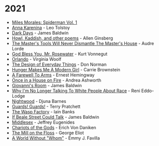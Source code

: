# 2021

* [Miles Morales: Spiderman Vol. 1](https://www.goodreads.com/book/show/28449846-spider-man)
* [Anna Karenina](https://www.goodreads.com/book/show/15823480-anna-karenina) - Leo Tolstoy
* [Dark Days](https://www.goodreads.com/book/show/36436060-dark-days) - James Baldwin
* [Howl, Kaddish, and other poems](https://www.goodreads.com/book/show/6336453-howl-kaddish-and-other-poems) - Allen Ginsberg
* [The Master's Tools Will Never Dismantle The Master's House](https://www.goodreads.com/book/show/38598541-the-master-s-tools-will-never-dismantle-the-master-s-house) -  Audre Lorde
* [God Bless You, Mr. Rosewater](https://www.goodreads.com/book/show/33290408-god-bless-you-mr-rosewater) - Kurt Vonnegut
* [Orlando](https://www.goodreads.com/book/show/18839.Orlando) - Virginia Woolf
* [The Design of Everyday Things](https://www.goodreads.com/book/show/840.The\_Design\_of\_Everyday\_Things) - Don Norman
* [Hunger Makes Me A Modern Girl](https://www.goodreads.com/book/show/25065629-hunger-makes-me-a-modern-girl) - Carrie Brownstein
* [A Farewell To Arms](https://www.goodreads.com/book/show/10799.A\_Farewell\_to\_Arms) - Ernest Hemingway
* [Once in a House on Fire](https://www.goodreads.com/book/show/163258.Once\_in\_a\_House\_on\_Fire) - Andrea Ashworth
* [Giovanni's Room](https://www.goodreads.com/book/show/38462.Giovanni\_s\_Room) - James Baldwin
* [Why I'm No Longer Talking To White People About Race](https://www.goodreads.com/book/show/33606119-why-i-m-no-longer-talking-to-white-people-about-race) - Reni Eddo-Lodge
* [Nightwood](https://www.goodreads.com/book/show/53101.Nightwood) - Djuna Barnes
* [Guards! Guards!](https://www.goodreads.com/book/show/64216.Guards\_Guards\_) - Terry Pratchett
* [The Wasp Factory](https://www.goodreads.com/book/show/567678.The\_Wasp\_Factory) - Iain Banks
* [If Beale Street Could Talk](https://www.goodreads.com/book/show/38463.If\_Beale\_Street\_Could\_Talk) - James Baldwin
* [Middlesex](https://www.goodreads.com/book/show/2187.Middlesex) - Jeffrey Eugenides
* [Chariots of the Gods](https://www.goodreads.com/book/show/91202.Chariots\_of\_The\_Gods) - Erich Von Daniken
* [The Mill on the Floss](https://www.goodreads.com/book/show/20564.The\_Mill\_on\_the\_Floss) - George Eliot
* [A World Without "Whom"](https://www.goodreads.com/book/show/33590624-a-world-without-whom) - Emmy J. Favilla
